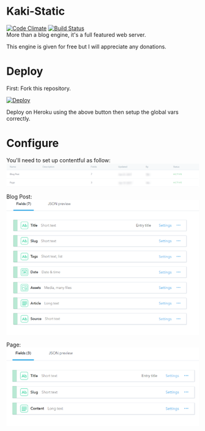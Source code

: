 # Kaki-Static
[![Code Climate](https://codeclimate.com/github/Kakise/Kaki-Static.png)](https://codeclimate.com/github/Kakise/Kaki-Static) [![Build Status](https://travis-ci.org/Kakise/Kaki-Static.svg?branch=master)](https://travis-ci.org/Kakise/Kaki-Static)  
More than a blog engine, it's a full featured web server.

This engine is given for free but I will appreciate any donations.

# Deploy
First: Fork this repository.

[![Deploy](https://www.herokucdn.com/deploy/button.svg)](https://heroku.com/deploy)

Deploy on Heroku using the above button then setup the global vars correctly.

# Configure
You'll need to set up contentful as follow:
![](https://github.com/Kakise/Kaki-Static/raw/master/tuto/content-models.png)

Blog Post:  
![](https://github.com/Kakise/Kaki-Static/raw/master/tuto/blog-post.png)

Page:  
![](https://github.com/Kakise/Kaki-Static/raw/master/tuto/page.png)
